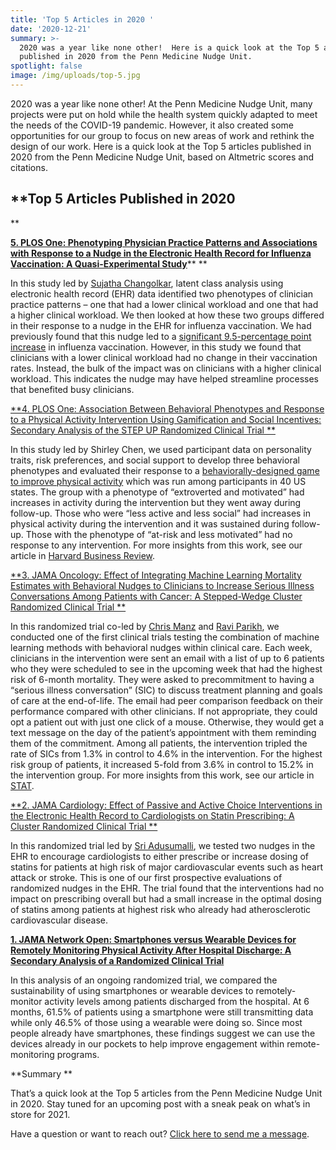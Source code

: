 ```yaml
---
title: 'Top 5 Articles in 2020 '
date: '2020-12-21'
summary: >-
  2020 was a year like none other!  Here is a quick look at the Top 5 articles
  published in 2020 from the Penn Medicine Nudge Unit.
spotlight: false
image: /img/uploads/top-5.jpg
---
```

2020 was a year like none other!  At the Penn Medicine Nudge Unit, many projects were put on hold while the health system quickly adapted to meet the needs of the COVID-19 pandemic.  However, it also created some opportunities for our group to focus on new areas of work and rethink the design of our work. Here is a quick look at the Top 5 articles published in 2020 from the Penn Medicine Nudge Unit, based on Altmetric scores and citations. 

## \*\*Top 5 Articles Published in 2020

\*\*

[**5. PLOS One: Phenotyping Physician Practice Patterns and Associations with Response to a Nudge in the Electronic Health Record for Influenza Vaccination: A Quasi-Experimental Study**](https://journals.plos.org/plosone/article?id=10.1371/journal.pone.0232895)\*\*
\*\*

In this study led by [Sujatha Changolkar](https://twitter.com/schangolkar), latent class analysis using electronic health record (EHR) data identified two phenotypes of clinician practice patterns – one that had a lower clinical workload and one that had a higher clinical workload. We then looked at how these two groups differed in their response to a nudge in the EHR for influenza vaccination. We had previously found that this nudge led to a [significant 9.5-percentage point increase](https://jamanetwork.com/journals/jamanetworkopen/fullarticle/2702210) in influenza vaccination.  However, in this study we found that clinicians with a lower clinical workload had no change in their vaccination rates.  Instead, the bulk of the impact was on clinicians with a higher clinical workload. This indicates the nudge may have helped streamline processes that benefited busy clinicians.

[**4. PLOS One: Association Between Behavioral Phenotypes and Response to a Physical Activity Intervention Using Gamification and Social Incentives: Secondary Analysis of the STEP UP Randomized Clinical Trial
**](https://journals.plos.org/plosone/article/authors?id=10.1371/journal.pone.0239288)

In this study led by Shirley Chen, we used participant data on personality traits, risk preferences, and social support to develop three behavioral phenotypes and evaluated their response to a [behaviorally-designed game to improve physical activity](https://jamanetwork.com/journals/jamainternalmedicine/fullarticle/2749761) which was run among participants in 40 US states. The group with a phenotype of “extroverted and motivated” had increases in activity during the intervention but they went away during follow-up.  Those who were “less active and less social” had increases in physical activity during the intervention and it was sustained during follow-up. Those with the phenotype of “at-risk and less motivated” had no response to any intervention. For more insights from this work, see our article in [Harvard Business Review](https://hbr.org/2020/11/digital-health-tools-offer-new-opportunities-for-personalized-care).   

[**3. JAMA Oncology: Effect of Integrating Machine Learning Mortality Estimates with Behavioral Nudges to Clinicians to Increase Serious Illness Conversations Among Patients with Cancer: A Stepped-Wedge Cluster Randomized Clinical Trial
**](https://jamanetwork.com/journals/jamaoncology/fullarticle/2771756)

In this randomized trial co-led by [Chris Manz](https://twitter.com/chrismanzmd) and [Ravi Parikh](https://twitter.com/ravi_b_parikh), we conducted one of the first clinical trials testing the combination of machine learning methods with behavioral nudges within clinical care. Each week, clinicians in the intervention were sent an email with a list of up to 6 patients who they were scheduled to see in the upcoming week that had the highest risk of 6-month mortality. They were asked to precommitment to having a “serious illness conversation” (SIC) to discuss treatment planning and goals of care at the end-of-life. The email had peer comparison feedback on their performance compared with other clinicians. If not appropriate, they could opt a patient out with just one click of a mouse. Otherwise, they would get a text message on the day of the patient’s appointment with them reminding them of the commitment. Among all patients, the intervention tripled the rate of  SICs from 1.3% in control to 4.6% in the intervention.  For the highest risk group of patients, it increased 5-fold from 3.6% in control to 15.2% in the intervention group. For more insights from this work, see our article in [STAT](https://www.statnews.com/2020/11/16/nudge-helps-doctors-discuss-end-of-life-issues-dying-cancer-patients/).

[**2. JAMA Cardiology: Effect of Passive and Active Choice Interventions in the Electronic Health Record to Cardiologists on Statin Prescribing: A Cluster Randomized Clinical Trial
**](https://jamanetwork.com/journals/jamacardiology/article-abstract/2771460)

In this randomized trial led by [Sri Adusumalli](https://twitter.com/sri_adu), we tested two nudges in the EHR to encourage cardiologists to either prescribe or increase dosing of statins for patients at high risk of major cardiovascular events such as heart attack or stroke. This is one of our first prospective evaluations of randomized nudges in the EHR. The trial found that the interventions had no impact on prescribing overall but had a small increase in the optimal dosing of statins among patients at highest risk who already had atherosclerotic cardiovascular disease.

[**1. JAMA Network Open: Smartphones versus Wearable Devices for Remotely Monitoring Physical Activity After Hospital Discharge: A Secondary Analysis of a Randomized Clinical Trial**
](https://jamanetwork.com/journals/jamanetworkopen/fullarticle/2760436)

In this analysis of an ongoing randomized trial, we compared the sustainability of using smartphones or wearable devices to remotely-monitor activity levels among patients discharged from the hospital. At 6 months, 61.5% of patients using a smartphone were still transmitting data while only 46.5% of those using a wearable were doing so.  Since most people already have smartphones, these findings suggest we can use the devices already in our pockets to help improve engagement within remote-monitoring programs.

**Summary
**

That’s a quick look at the Top 5 articles from the Penn Medicine Nudge Unit in 2020.  Stay tuned for an upcoming post with a sneak peak on what’s in store for 2021.

Have a question or want to reach out?  [Click here to send me a message](https://www.miteshspatel.com/contact/).
